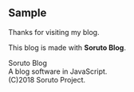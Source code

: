 ## Sample
Thanks for visiting my blog. 

This blog is made with **Soruto Blog**.

Soruto Blog  
A blog software in JavaScript.  
(C)2018 Soruto Project.